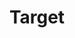 ---
title: Target
tags:
icon: target
svg: '<svg xmlns="http://www.w3.org/2000/svg" width="24" height="24" fill="none" viewBox="0 0 24 24" stroke-width="1.5" stroke-linecap="round" stroke-linejoin="round" stroke="currentColor"><circle cx="12" cy="12.5" r="9"/><path d="M12 17.5a5 5 0 1 0 0-10 5 5 0 0 0 0 10Z"/><path d="M12 13.75a1.25 1.25 0 1 0 0-2.5 1.25 1.25 0 0 0 0 2.5Z"/></svg>'
---